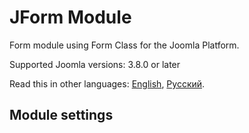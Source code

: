 # JForm Module
Form module using Form Class for the Joomla Platform.

Supported Joomla versions: 3.8.0 or later

Read this in other languages: 
[English](https://github.com/Septdir/mod_jform/blob/master/README.md), 
[Русский](https://github.com/Septdir/mod_jform/blob/master/README.ru-RU.md).


## Module settings